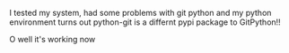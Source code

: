 I tested my system, had some problems with git python and my python environment
turns out python-git is a differnt pypi package to GitPython!!

O well it's working now
